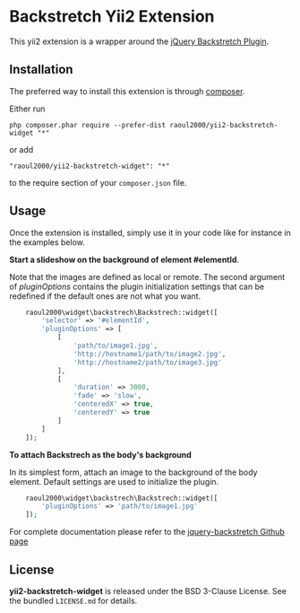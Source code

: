 Backstretch Yii2 Extension
==========================
This yii2 extension is a wrapper around the [jQuery Backstretch Plugin](http://srobbin.com/jquery-plugins/backstretch/).

Installation
------------

The preferred way to install this extension is through [composer](http://getcomposer.org/download/).

Either run

```
php composer.phar require --prefer-dist raoul2000/yii2-backstretch-widget "*"
```

or add

```
"raoul2000/yii2-backstretch-widget": "*"
```

to the require section of your `composer.json` file.


Usage
-----

Once the extension is installed, simply use it in your code like for instance in the examples below.

**Start a slideshow on the background of element #elementId**. 

Note that the images are defined as local or remote. The second argument of *pluginOptions* contains the plugin
initialization settings that can be redefined if the default ones are not what you want.

```php
	raoul2000\widget\backstrech\Backstrech::widget([
		'selector' => '#elementId',
		'pluginOptions' => [
			[
				'path/to/image1.jpg',
				'http://hostname1/path/to/image2.jpg',
				'http://hostname2/path/to/image3.jpg'
			],
			[
				'duration' => 3000,
				'fade' => 'slow',
				'centeredX' => true,
				'centeredY' => true
			]
		]
	]);
```

**To attach Backstrech as the body's background**

In its simplest form, attach an image to the background of the body element. Default settings are used to initialize 
the plugin. 

```php
	raoul2000\widget\backstrech\Backstrech::widget([
		'pluginOptions' => 'path/to/image1.jpg'
	]);
```

For complete documentation please refer to the [jquery-backstretch Github page](https://github.com/srobbin/jquery-backstretch)

License
-------

**yii2-backstretch-widget** is released under the BSD 3-Clause License. See the bundled `LICENSE.md` for details.